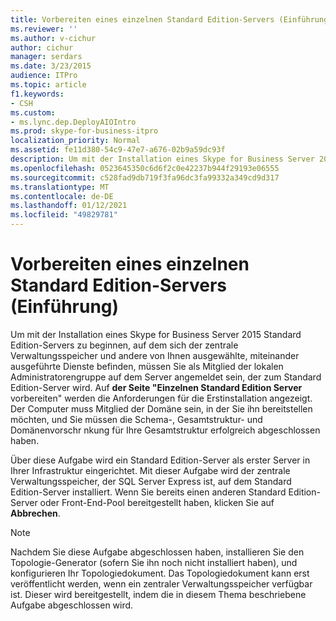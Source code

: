 ```yaml
---
title: Vorbereiten eines einzelnen Standard Edition-Servers (Einführung)
ms.reviewer: ''
ms.author: v-cichur
author: cichur
manager: serdars
ms.date: 3/23/2015
audience: ITPro
ms.topic: article
f1.keywords:
- CSH
ms.custom:
- ms.lync.dep.DeployAIOIntro
ms.prod: skype-for-business-itpro
localization_priority: Normal
ms.assetid: fe11d380-54c9-47e7-a676-02b9a59dc93f
description: Um mit der Installation eines Skype for Business Server 2015 Standard Edition-Servers zu beginnen, auf dem sich der zentrale Verwaltungsspeicher und andere von Ihnen ausgewählte, miteinander ausgeführte Dienste befinden, müssen Sie als Mitglied der lokalen Administratorengruppe auf dem Server angemeldet sein, der zum Standard Edition-Server wird. Auf der Seite "Einzelnen Standard Edition Server vorbereiten" werden die Anforderungen für die Erstinstallation angezeigt. Der Computer muss Mitglied der Domäne sein, in der Sie ihn bereitstellen möchten, und Sie müssen die Schema-, Gesamtstruktur- und Domänenvorschr nkung für Ihre Gesamtstruktur erfolgreich abgeschlossen haben.
ms.openlocfilehash: 0523645350c6d6f2c0e42237b944f29193e06555
ms.sourcegitcommit: c528fad9db719f3fa96dc3fa99332a349cd9d317
ms.translationtype: MT
ms.contentlocale: de-DE
ms.lasthandoff: 01/12/2021
ms.locfileid: "49829781"
---
```

# <a name="prepare-single-standard-edition-server-intro"></a>Vorbereiten eines einzelnen Standard Edition-Servers (Einführung)
 
Um mit der Installation eines Skype for Business Server 2015 Standard Edition-Servers zu beginnen, auf dem sich der zentrale Verwaltungsspeicher und andere von Ihnen ausgewählte, miteinander ausgeführte Dienste befinden, müssen Sie als Mitglied der lokalen Administratorengruppe auf dem Server angemeldet sein, der zum Standard Edition-Server wird. Auf **der Seite "Einzelnen Standard Edition Server** vorbereiten" werden die Anforderungen für die Erstinstallation angezeigt. Der Computer muss Mitglied der Domäne sein, in der Sie ihn bereitstellen möchten, und Sie müssen die Schema-, Gesamtstruktur- und Domänenvorschr nkung für Ihre Gesamtstruktur erfolgreich abgeschlossen haben.
  
Über diese Aufgabe wird ein Standard Edition-Server als erster Server in Ihrer Infrastruktur eingerichtet. Mit dieser Aufgabe wird der zentrale Verwaltungsspeicher, der SQL Server Express ist, auf dem Standard Edition-Server installiert. Wenn Sie bereits einen anderen Standard Edition-Server oder Front-End-Pool bereitgestellt haben, klicken Sie auf **Abbrechen**.
  
> [!NOTE]
> Nachdem Sie diese Aufgabe abgeschlossen haben, installieren Sie den Topologie-Generator (sofern Sie ihn noch nicht installiert haben), und konfigurieren Ihr Topologiedokument. Das Topologiedokument kann erst veröffentlicht werden, wenn ein zentraler Verwaltungsspeicher verfügbar ist. Dieser wird bereitgestellt, indem die in diesem Thema beschriebene Aufgabe abgeschlossen wird. 
  

